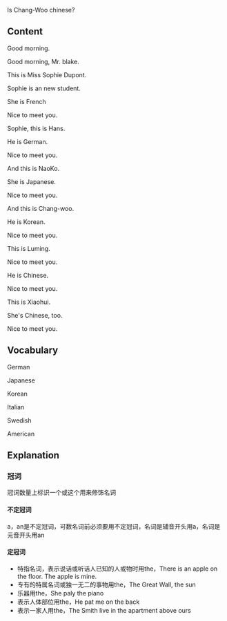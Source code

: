 

Is Chang-Woo chinese?

## Content

Good morning.

Good morning, Mr. blake.

This is Miss Sophie Dupont.

Sophie is an new student.

She is French

Nice to meet you.

Sophie, this is Hans.

He is German.

Nice to meet you.

And this is NaoKo.

She is Japanese.

Nice to meet you.

And this is Chang-woo.

He is Korean.

Nice to meet you.

This is Luming.

Nice to meet you.

He is Chinese.

Nice to meet you.

This is Xiaohui.

She's Chinese, too.

Nice to meet you.


## Vocabulary

German

Japanese

Korean

Italian

Swedish

American

## Explanation

### 冠词

冠词数量上标识一个或这个用来修饰名词

#### 不定冠词

a，an是不定冠词，可数名词前必须要用不定冠词，名词是辅音开头用a，名词是元音开头用an

#### 定冠词

- 特指名词，表示说话或听话人已知的人或物时用the，There is an apple on the floor. The apple is mine.
- 专有的特属名词或独一无二的事物用the，The Great Wall, the sun
- 乐器用the，She paly the piano
- 表示人体部位用the，He pat me on the back
- 表示一家人用the，The Smith live in the apartment above ours